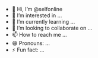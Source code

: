 - 👋 Hi, I’m @selfonline
- 👀 I’m interested in ...
- 🌱 I’m currently learning ...
- 💞️ I’m looking to collaborate on ...
- 📫 How to reach me ...
- 😄 Pronouns: ...
- ⚡ Fun fact: ...

<!---
selfonline/selfonline is a ✨ special ✨ repository because its `README.md` (this file) appears on your GitHub profile.
You can click the Preview link to take a look at your changes.
--->
